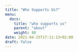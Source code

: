 ```yaml
---
title: "Who Supports Us?"
menu:
  docs:
    title: "who supports us"
    parent: "about"
    weight: 40
date: 2021-04-25T17:11:13+02:00
draft: false
---
```


